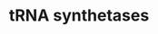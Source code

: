 ---
authors:
- M.Braymer
- MaintBot
- Eweitz
description: ''
last-edited: 2021-05-26
organisms:
- Saccharomyces cerevisiae
redirect_from:
- /index.php/Pathway:WP433
- /instance/WP433
schema-jsonld:
- '@context': https://schema.org/
  '@id': https://wikipathways.github.io/pathways/WP433.html
  '@type': Dataset
  creator:
    '@type': Organization
    name: WikiPathways
  description: ''
  keywords:
  - AspRS
  - PheRS beta
  - TrpRS
  - pre ThrRS
  - pre ValRS
  - ProRS
  - AsnRS
  - TyrRS
  - pre AsnRS
  - IleRS
  - pre HisRS
  - AlaRS
  - SerRS
  - pre LeuRS
  - LysRS
  - GlyRS
  - LeuRS
  - MetRS
  - pre LysRS
  - GluRS
  - pre AspRS
  - PheRS alpha
  - ThrRS
  - ArgRS
  - pre TyrRS
  - pre PheRS
  - CysRS
  - GlnRS
  - pre ArgRS
  license: CC0
  name: tRNA synthetases
seo: CreativeWork
title: tRNA synthetases
wpid: WP433
---